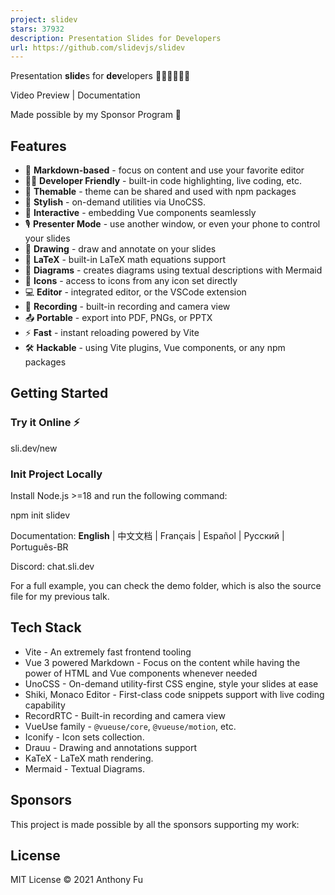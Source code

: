 ```yaml
---
project: slidev
stars: 37932
description: Presentation Slides for Developers
url: https://github.com/slidevjs/slidev
---
```


  

Presentation **slide**s for **dev**elopers 🧑‍💻👩‍💻👨‍💻

  

Video Preview | Documentation

  
Made possible by my Sponsor Program 💖  

Features
--------

-   📝 **Markdown-based** - focus on content and use your favorite editor
-   🧑‍💻 **Developer Friendly** - built-in code highlighting, live coding, etc.
-   🎨 **Themable** - theme can be shared and used with npm packages
-   🌈 **Stylish** - on-demand utilities via UnoCSS.
-   🤹 **Interactive** - embedding Vue components seamlessly
-   🎙 **Presenter Mode** - use another window, or even your phone to control your slides
-   🎨 **Drawing** - draw and annotate on your slides
-   🧮 **LaTeX** - built-in LaTeX math equations support
-   📰 **Diagrams** - creates diagrams using textual descriptions with Mermaid
-   🌟 **Icons** - access to icons from any icon set directly
-   💻 **Editor** - integrated editor, or the VSCode extension
-   🎥 **Recording** - built-in recording and camera view
-   📤 **Portable** - export into PDF, PNGs, or PPTX
-   ⚡️ **Fast** - instant reloading powered by Vite
-   🛠 **Hackable** - using Vite plugins, Vue components, or any npm packages

Getting Started
---------------

### Try it Online ⚡️

sli.dev/new

### Init Project Locally

Install Node.js >=18 and run the following command:

npm init slidev

Documentation: **English** | 中文文档 | Français | Español | Русский | Português-BR

Discord: chat.sli.dev

For a full example, you can check the demo folder, which is also the source file for my previous talk.

Tech Stack
----------

-   Vite - An extremely fast frontend tooling
-   Vue 3 powered Markdown - Focus on the content while having the power of HTML and Vue components whenever needed
-   UnoCSS - On-demand utility-first CSS engine, style your slides at ease
-   Shiki, Monaco Editor - First-class code snippets support with live coding capability
-   RecordRTC - Built-in recording and camera view
-   VueUse family - `@vueuse/core`, `@vueuse/motion`, etc.
-   Iconify - Icon sets collection.
-   Drauu - Drawing and annotations support
-   KaTeX - LaTeX math rendering.
-   Mermaid - Textual Diagrams.

Sponsors
--------

This project is made possible by all the sponsors supporting my work:

License
-------

MIT License © 2021 Anthony Fu
